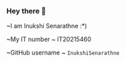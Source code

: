 ### Hey there 👋
~I am Inukshi Senarathne :*)

~My IT number ~ IT20215460

~GitHub username ~ `InukshiSenarathne`




